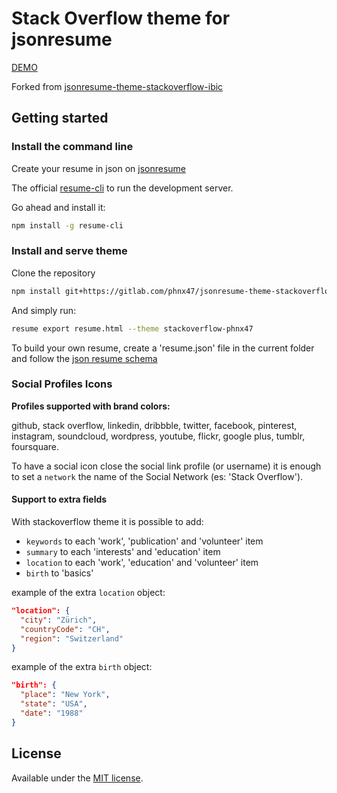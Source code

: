 # Stack Overflow theme for jsonresume 

[DEMO](https://themes.jsonresume.org/theme/stackoverflow)

Forked from [jsonresume-theme-stackoverflow-ibic](https://github.com/houtianze/jsonresume-theme-stackoverflow-ibic)

## Getting started

### Install the command line

Create your resume in json on [jsonresume](https://jsonresume.org)

The official [resume-cli](https://github.com/jsonresume/resume-cli) to run the development server.

Go ahead and install it:

```sh
npm install -g resume-cli
```

### Install and serve theme

Clone the repository

```sh
npm install git+https://gitlab.com/phnx47/jsonresume-theme-stackoverflow-phnx47.git
```

And simply run:

```sh
resume export resume.html --theme stackoverflow-phnx47
```

To build your own resume, create a 'resume.json' file in the current folder and follow the [json resume schema](https://jsonresume.org/schema/)

### Social Profiles Icons

**Profiles supported with brand colors:**

github, stack overflow, linkedin, dribbble, twitter, facebook, pinterest, instagram, soundcloud, wordpress, youtube, flickr, google plus, tumblr, foursquare.

To have a social icon close the social link profile (or username) it is enough to set a `network` the name of the Social Network (es: 'Stack Overflow').

#### Support to extra fields

With stackoverflow theme it is possible to add:

- `keywords` to each 'work', 'publication' and 'volunteer' item
- `summary` to each 'interests' and 'education' item
- `location` to each 'work', 'education' and 'volunteer' item
- `birth` to 'basics'

example of the extra `location` object:

```json
"location": {
  "city": "Zürich",
  "countryCode": "CH",
  "region": "Switzerland"
} 
```

example of the extra `birth` object:

```json
"birth": {
  "place": "New York",
  "state": "USA",
  "date": "1988"
}
```

## License

Available under the [MIT license](http://opensource.org/licenses/mit-license.php).
